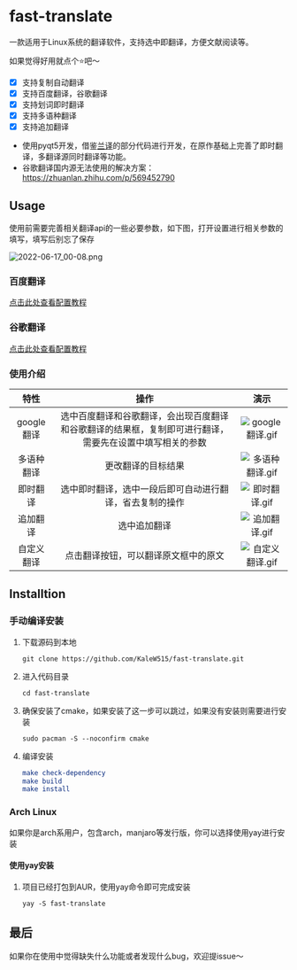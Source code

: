 # fast-translate
一款适用于Linux系统的翻译软件，支持选中即翻译，方便文献阅读等。

如果觉得好用就点个:star:吧～

- [x] 支持复制自动翻译
- [x] 支持百度翻译，谷歌翻译
- [x] 支持划词即时翻译
- [x] 支持多语种翻译
- [x] 支持追加翻译
- 使用pyqt5开发，借鉴[兰译](https://github.com/yuhldr/ldr-translate)的部分代码进行开发，在原作基础上完善了即时翻译，多翻译源同时翻译等功能。
- 谷歌翻译国内源无法使用的解决方案：https://zhuanlan.zhihu.com/p/569452790

## Usage

使用前需要完善相关翻译api的一些必要参数，如下图，打开设置进行相关参数的填写，填写后别忘了保存

![2022-06-17_00-08.png](https://s2.loli.net/2022/06/17/dvGH9AshZfQSYec.png)

### 百度翻译

[点击此处查看配置教程](https://github.com/KaleW515/fast-translate/blob/main/docs/百度翻译.md)

### 谷歌翻译

[点击此处查看配置教程](https://github.com/KaleW515/fast-translate/blob/main/docs/谷歌翻译.md)

### 使用介绍

|    特性    |                             操作                             |                             演示                             |
| :--------: | :----------------------------------------------------------: | :----------------------------------------------------------: |
| google翻译 | 选中百度翻译和谷歌翻译，会出现百度翻译和谷歌翻译的结果框，复制即可进行翻译，需要先在设置中填写相关的参数 | ![google翻译.gif](https://s2.loli.net/2022/06/16/YqABIFdsknuw6KP.gif) |
| 多语种翻译 |                      更改翻译的目标结果                      | ![多语种翻译.gif](https://s2.loli.net/2022/06/16/jOT6wLlY8BPZtdu.gif) |
|  即时翻译  |   选中即时翻译，选中一段后即可自动进行翻译，省去复制的操作   | ![即时翻译.gif](https://s2.loli.net/2022/06/16/xqBjub7hJGMTXWd.gif) |
|  追加翻译  |                         选中追加翻译                         | ![追加翻译.gif](https://s2.loli.net/2022/06/16/4xR9MBTstH2FidS.gif) |
| 自定义翻译 |             点击翻译按钮，可以翻译原文框中的原文             | ![自定义翻译.gif](https://s2.loli.net/2022/06/16/RtWxJw1faU4mnFV.gif) |



## Installtion

### 手动编译安装

1. 下载源码到本地

   `git clone https://github.com/KaleW515/fast-translate.git`

2. 进入代码目录

   `cd fast-translate`

3. 确保安装了cmake，如果安装了这一步可以跳过，如果没有安装则需要进行安装

   `sudo pacman -S --noconfirm cmake`

4. 编译安装

   ```cmake
   make check-dependency
   make build
   make install
   ```

### Arch Linux

如果你是arch系用户，包含arch，manjaro等发行版，你可以选择使用yay进行安装

#### 使用yay安装

1. 项目已经打包到AUR，使用yay命令即可完成安装

   `yay -S fast-translate`

## 最后

如果你在使用中觉得缺失什么功能或者发现什么bug，欢迎提issue～
